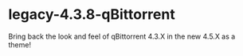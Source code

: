 # legacy-4.3.8-qBittorrent
Bring back the look and feel of qBittorrent 4.3.X in the new 4.5.X as a theme!
